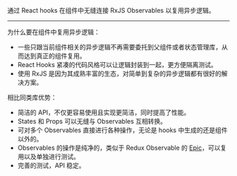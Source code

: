 通过 React hooks 在组件中无缝连接 RxJS Observables 以复用异步逻辑。

<hr class="read-more" />

为什么要在组件中复用异步逻辑：

- 一些只跟当前组件相关的异步逻辑不再需要委托到父组件或者状态管理库，从而达到真正的组件复用。
- React Hooks 紧凑的代码风格可以让逻辑封装到一起，更方便隔离测试。
- 使用 RxJS 是因为其成熟丰富的生态，对简单到复杂的异步逻辑都有很好的解决方案。

相比同类库优势：

- 简洁的 API，不仅更容易使用且实现更简洁，同时提高了性能。
- States 和 Props 可以无缝与 Observables 互相转换。
- 可对多个 Observables 直接进行各种操作，无论是 hooks 中生成的还是组件以外的。
- Observables 的操作是纯净的，类似于 Redux Observable 的 [Epic](https://redux-observable.js.org/docs/basics/Epics.html)，可以复用以及单独进行测试。
- 完善的测试，API 稳定。
